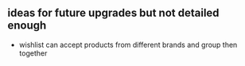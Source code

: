 
## ideas for future upgrades but not detailed enough

- wishlist can accept products from different brands and group then together
